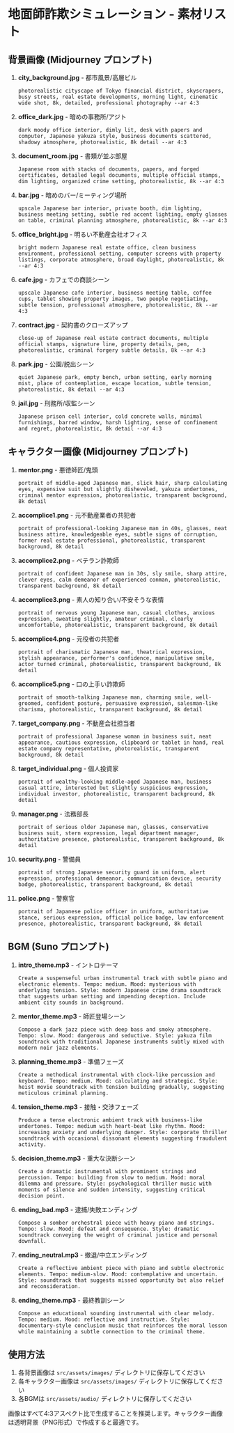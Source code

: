 # 地面師詐欺シミュレーション - 素材リスト

## 背景画像 (Midjourney プロンプト)

1. **city_background.jpg** - 都市風景/高層ビル
   ```
   photorealistic cityscape of Tokyo financial district, skyscrapers, busy streets, real estate developments, morning light, cinematic wide shot, 8k, detailed, professional photography --ar 4:3
   ```

2. **office_dark.jpg** - 暗めの事務所/アジト
   ```
   dark moody office interior, dimly lit, desk with papers and computer, Japanese yakuza style, business documents scattered, shadowy atmosphere, photorealistic, 8k detail --ar 4:3
   ```

3. **document_room.jpg** - 書類が並ぶ部屋
   ```
   Japanese room with stacks of documents, papers, and forged certificates, detailed legal documents, multiple official stamps, dim lighting, organized crime setting, photorealistic, 8k --ar 4:3
   ```

4. **bar.jpg** - 暗めのバー/ミーティング場所
   ```
   upscale Japanese bar interior, private booth, dim lighting, business meeting setting, subtle red accent lighting, empty glasses on table, criminal planning atmosphere, photorealistic, 8k --ar 4:3
   ```

5. **office_bright.jpg** - 明るい不動産会社オフィス
   ```
   bright modern Japanese real estate office, clean business environment, professional setting, computer screens with property listings, corporate atmosphere, broad daylight, photorealistic, 8k --ar 4:3
   ```

6. **cafe.jpg** - カフェでの商談シーン
   ```
   upscale Japanese cafe interior, business meeting table, coffee cups, tablet showing property images, two people negotiating, subtle tension, professional atmosphere, photorealistic, 8k --ar 4:3
   ```

7. **contract.jpg** - 契約書のクローズアップ
   ```
   close-up of Japanese real estate contract documents, multiple official stamps, signature line, property details, pen, photorealistic, criminal forgery subtle details, 8k --ar 4:3
   ```

8. **park.jpg** - 公園/脱出シーン
   ```
   quiet Japanese park, empty bench, urban setting, early morning mist, place of contemplation, escape location, subtle tension, photorealistic, 8k detail --ar 4:3
   ```

9. **jail.jpg** - 刑務所/収監シーン
   ```
   Japanese prison cell interior, cold concrete walls, minimal furnishings, barred window, harsh lighting, sense of confinement and regret, photorealistic, 8k detail --ar 4:3
   ```

## キャラクター画像 (Midjourney プロンプト)

1. **mentor.png** - 悪徳師匠/鬼頭
   ```
   portrait of middle-aged Japanese man, slick hair, sharp calculating eyes, expensive suit but slightly disheveled, yakuza undertones, criminal mentor expression, photorealistic, transparent background, 8k detail
   ```

2. **accomplice1.png** - 元不動産業者の共犯者
   ```
   portrait of professional-looking Japanese man in 40s, glasses, neat business attire, knowledgeable eyes, subtle signs of corruption, former real estate professional, photorealistic, transparent background, 8k detail
   ```

3. **accomplice2.png** - ベテラン詐欺師
   ```
   portrait of confident Japanese man in 30s, sly smile, sharp attire, clever eyes, calm demeanor of experienced conman, photorealistic, transparent background, 8k detail
   ```

4. **accomplice3.png** - 素人の知り合い/不安そうな表情
   ```
   portrait of nervous young Japanese man, casual clothes, anxious expression, sweating slightly, amateur criminal, clearly uncomfortable, photorealistic, transparent background, 8k detail
   ```

5. **accomplice4.png** - 元役者の共犯者
   ```
   portrait of charismatic Japanese man, theatrical expression, stylish appearance, performer's confidence, manipulative smile, actor turned criminal, photorealistic, transparent background, 8k detail
   ```

6. **accomplice5.png** - 口の上手い詐欺師
   ```
   portrait of smooth-talking Japanese man, charming smile, well-groomed, confident posture, persuasive expression, salesman-like charisma, photorealistic, transparent background, 8k detail
   ```

7. **target_company.png** - 不動産会社担当者
   ```
   portrait of professional Japanese woman in business suit, neat appearance, cautious expression, clipboard or tablet in hand, real estate company representative, photorealistic, transparent background, 8k detail
   ```

8. **target_individual.png** - 個人投資家
   ```
   portrait of wealthy-looking middle-aged Japanese man, business casual attire, interested but slightly suspicious expression, individual investor, photorealistic, transparent background, 8k detail
   ```

9. **manager.png** - 法務部長
   ```
   portrait of serious older Japanese man, glasses, conservative business suit, stern expression, legal department manager, authoritative presence, photorealistic, transparent background, 8k detail
   ```

10. **security.png** - 警備員
    ```
    portrait of strong Japanese security guard in uniform, alert expression, professional demeanor, communication device, security badge, photorealistic, transparent background, 8k detail
    ```

11. **police.png** - 警察官
    ```
    portrait of Japanese police officer in uniform, authoritative stance, serious expression, official police badge, law enforcement presence, photorealistic, transparent background, 8k detail
    ```

## BGM (Suno プロンプト)

1. **intro_theme.mp3** - イントロテーマ
   ```
   Create a suspenseful urban instrumental track with subtle piano and electronic elements. Tempo: medium. Mood: mysterious with underlying tension. Style: modern Japanese crime drama soundtrack that suggests urban setting and impending deception. Include ambient city sounds in background.
   ```

2. **mentor_theme.mp3** - 師匠登場シーン
   ```
   Compose a dark jazz piece with deep bass and smoky atmosphere. Tempo: slow. Mood: dangerous and seductive. Style: yakuza film soundtrack with traditional Japanese instruments subtly mixed with modern noir jazz elements.
   ```

3. **planning_theme.mp3** - 準備フェーズ
   ```
   Create a methodical instrumental with clock-like percussion and keyboard. Tempo: medium. Mood: calculating and strategic. Style: heist movie soundtrack with tension building gradually, suggesting meticulous criminal planning.
   ```

4. **tension_theme.mp3** - 接触・交渉フェーズ
   ```
   Produce a tense electronic ambient track with business-like undertones. Tempo: medium with heart-beat like rhythm. Mood: increasing anxiety and underlying danger. Style: corporate thriller soundtrack with occasional dissonant elements suggesting fraudulent activity.
   ```

5. **decision_theme.mp3** - 重大な決断シーン
   ```
   Create a dramatic instrumental with prominent strings and percussion. Tempo: building from slow to medium. Mood: moral dilemma and pressure. Style: psychological thriller music with moments of silence and sudden intensity, suggesting critical decision point.
   ```

6. **ending_bad.mp3** - 逮捕/失敗エンディング
   ```
   Compose a somber orchestral piece with heavy piano and strings. Tempo: slow. Mood: defeat and consequence. Style: dramatic soundtrack conveying the weight of criminal justice and personal downfall.
   ```

7. **ending_neutral.mp3** - 撤退/中立エンディング
   ```
   Create a reflective ambient piece with piano and subtle electronic elements. Tempo: medium-slow. Mood: contemplative and uncertain. Style: soundtrack that suggests missed opportunity but also relief and reconsideration.
   ```

8. **ending_theme.mp3** - 最終教訓シーン
   ```
   Compose an educational sounding instrumental with clear melody. Tempo: medium. Mood: reflective and instructive. Style: documentary-style conclusion music that reinforces the moral lesson while maintaining a subtle connection to the criminal theme.
   ```

## 使用方法

1. 各背景画像は `src/assets/images/` ディレクトリに保存してください
2. 各キャラクター画像は `src/assets/images/` ディレクトリに保存してください
3. 各BGMは `src/assets/audio/` ディレクトリに保存してください

画像はすべて4:3アスペクト比で生成することを推奨します。キャラクター画像は透明背景（PNG形式）で作成すると最適です。